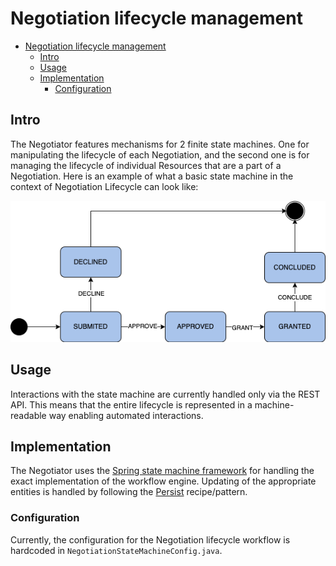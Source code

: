 # Negotiation lifecycle management

<!-- TOC -->

* [Negotiation lifecycle management](#negotiation-lifecycle-management)
    * [Intro](#intro)
    * [Usage](#usage)
    * [Implementation](#implementation)
        * [Configuration](#configuration)

<!-- TOC -->

## Intro

The Negotiator features mechanisms for 2 finite state machines.
One for manipulating the lifecycle of each Negotiation, and the second
one is for managing the lifecycle of individual Resources that are a part of a Negotiation.
Here is an example of what a basic state machine in the context of Negotiation Lifecycle can look
like:

![State machine example](negotiation_state_machine.png)

## Usage

Interactions with the state machine are currently handled only via the REST API.
This means that the entire lifecycle is represented in a machine-readable way enabling automated
interactions.

## Implementation

The Negotiator uses
the [Spring state machine framework](https://docs.spring.io/spring-statemachine/docs/current/reference/#preface)
for handling the exact implementation of the workflow engine. Updating of the appropriate entities
is handled
by following
the [Persist](https://docs.spring.io/spring-statemachine/docs/current/reference/#statemachine-recipes-persist)
recipe/pattern.

### Configuration

Currently,
the configuration for the Negotiation lifecycle workflow is hardcoded
in `NegotiationStateMachineConfig.java`.
